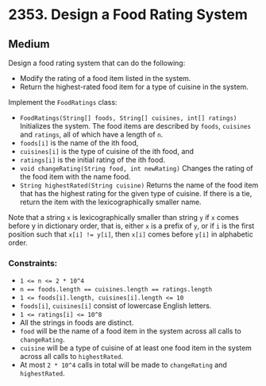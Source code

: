 # 2353. Design a Food Rating System

## Medium

Design a food rating system that can do the following:

- Modify the rating of a food item listed in the system.
- Return the highest-rated food item for a type of cuisine in the system.

Implement the `FoodRatings` class:

- `FoodRatings(String[] foods, String[] cuisines, int[] ratings)` Initializes the system. The food items are described
  by `foods`, `cuisines` and `ratings`, all of which have a length of `n`.
- `foods[i]` is the name of the ith food,
- `cuisines[i]` is the type of cuisine of the ith food, and
- `ratings[i]` is the initial rating of the ith food.
- `void changeRating(String food, int newRating)` Changes the rating of the food item with the name food.
- `String highestRated(String cuisine)` Returns the name of the food item that has the highest rating for the given type
  of cuisine. If there is a tie, return the item with the lexicographically smaller name.

Note that a string `x` is lexicographically smaller than string `y` if `x` comes before y in dictionary order, that is,
either `x` is a prefix of `y`, or if `i` is the first position such that `x[i] != y[i]`, then `x[i]` comes before `y[i]`
in alphabetic order.

### Constraints:

- `1 <= n <= 2 * 10^4`
- `n == foods.length == cuisines.length == ratings.length`
- `1 <= foods[i].length, cuisines[i].length <= 10`
- `foods[i]`, `cuisines[i]` consist of lowercase English letters.
- `1 <= ratings[i] <= 10^8`
- All the strings in foods are distinct.
- `food` will be the name of a food item in the system across all calls to `changeRating`.
- `cuisine` will be a type of cuisine of at least one food item in the system across all calls to `highestRated`.
- At most `2 * 10^4` calls in total will be made to `changeRating` and `highestRated`.
